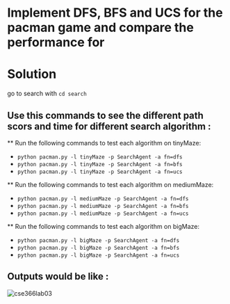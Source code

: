 # Implement DFS, BFS and UCS for the pacman game and compare the performance for 
# Solution
go to search with `cd search`

## Use this commands to see the different path scors and time for different search algorithm :

** Run the following commands to test each algorithm on tinyMaze:
- `python pacman.py -l tinyMaze -p SearchAgent -a fn=dfs`
- `python pacman.py -l tinyMaze -p SearchAgent -a fn=bfs`
- `python pacman.py -l tinyMaze -p SearchAgent -a fn=ucs`

** Run the following commands to test each algorithm on mediumMaze:
- `python pacman.py -l mediumMaze -p SearchAgent -a fn=dfs`
- `python pacman.py -l mediumMaze -p SearchAgent -a fn=bfs`
- `python pacman.py -l mediumMaze -p SearchAgent -a fn=ucs`

** Run the following commands to test each algorithm on bigMaze:
- `python pacman.py -l bigMaze -p SearchAgent -a fn=dfs`
- `python pacman.py -l bigMaze -p SearchAgent -a fn=bfs`
- `python pacman.py -l bigMaze -p SearchAgent -a fn=ucs`

## Outputs would be like :
![cse366lab03](https://github.com/user-attachments/assets/63a69cf7-0660-4c6c-a9bc-ddbef557ebe9)
